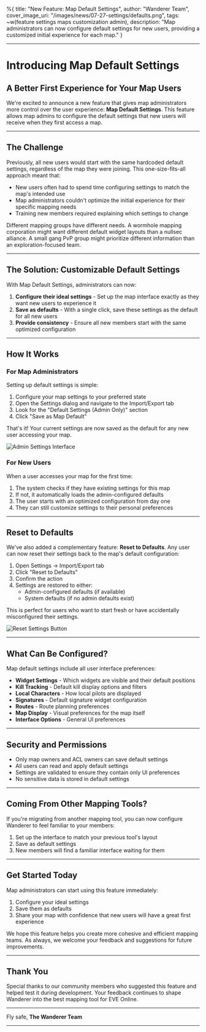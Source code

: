 %{
  title: "New Feature: Map Default Settings",
  author: "Wanderer Team",
  cover_image_uri: "/images/news/07-27-settings/defaults.png",
  tags: ~w(feature settings maps customization admin),
  description: "Map administrators can now configure default settings for new users, providing a customized initial experience for each map."
}

---

# Introducing Map Default Settings

## A Better First Experience for Your Map Users

We're excited to announce a new feature that gives map administrators more control over the user experience: **Map Default Settings**. This feature allows map admins to configure the default settings that new users will receive when they first access a map.

---

## The Challenge

Previously, all new users would start with the same hardcoded default settings, regardless of the map they were joining. This one-size-fits-all approach meant that:

- New users often had to spend time configuring settings to match the map's intended use
- Map administrators couldn't optimize the initial experience for their specific mapping needs
- Training new members required explaining which settings to change

Different mapping groups have different needs. A wormhole mapping corporation might want different default widget layouts than a nullsec alliance. A small gang PvP group might prioritize different information than an exploration-focused team.

---

## The Solution: Customizable Default Settings

With Map Default Settings, administrators can now:

1. **Configure their ideal settings** - Set up the map interface exactly as they want new users to experience it
2. **Save as defaults** - With a single click, save these settings as the default for all new users
3. **Provide consistency** - Ensure all new members start with the same optimized configuration

---

## How It Works

### For Map Administrators

Setting up default settings is simple:

1. Configure your map settings to your preferred state
2. Open the Settings dialog and navigate to the Import/Export tab
3. Look for the "Default Settings (Admin Only)" section
4. Click "Save as Map Default"

That's it! Your current settings are now saved as the default for any new user accessing your map.

![Admin Settings Interface](/images/news/07-27-settings/admin.png)

### For New Users

When a user accesses your map for the first time:

1. The system checks if they have existing settings for this map
2. If not, it automatically loads the admin-configured defaults
3. The user starts with an optimized configuration from day one
4. They can still customize settings to their personal preferences

---

## Reset to Defaults

We've also added a complementary feature: **Reset to Defaults**. Any user can now reset their settings back to the map's default configuration:

1. Open Settings → Import/Export tab
2. Click "Reset to Defaults"
3. Confirm the action
4. Settings are restored to either:
   - Admin-configured defaults (if available)
   - System defaults (if no admin defaults exist)

This is perfect for users who want to start fresh or have accidentally misconfigured their settings.

![Reset Settings Button](/images/news/07-27-settings/defaults.png)

---

## What Can Be Configured?

Map default settings include all user interface preferences:

- **Widget Settings** - Which widgets are visible and their default positions
- **Kill Tracking** - Default kill display options and filters
- **Local Characters** - How local pilots are displayed
- **Signatures** - Default signature widget configuration
- **Routes** - Route planning preferences
- **Map Display** - Visual preferences for the map itself
- **Interface Options** - General UI preferences

---

## Security and Permissions

- Only map owners and ACL owners can save default settings
- All users can read and apply default settings
- Settings are validated to ensure they contain only UI preferences
- No sensitive data is stored in default settings

---

## Coming From Other Mapping Tools?

If you're migrating from another mapping tool, you can now configure Wanderer to feel familiar to your members:
1. Set up the interface to match your previous tool's layout
2. Save as default settings
3. New members will find a familiar interface waiting for them


---

## Get Started Today

Map administrators can start using this feature immediately:

1. Configure your ideal settings
2. Save them as defaults
3. Share your map with confidence that new users will have a great first experience

We hope this feature helps you create more cohesive and efficient mapping teams. As always, we welcome your feedback and suggestions for future improvements.

---

## Thank You

Special thanks to our community members who suggested this feature and helped test it during development. Your feedback continues to shape Wanderer into the best mapping tool for EVE Online.

----

Fly safe,
**The Wanderer Team**

----